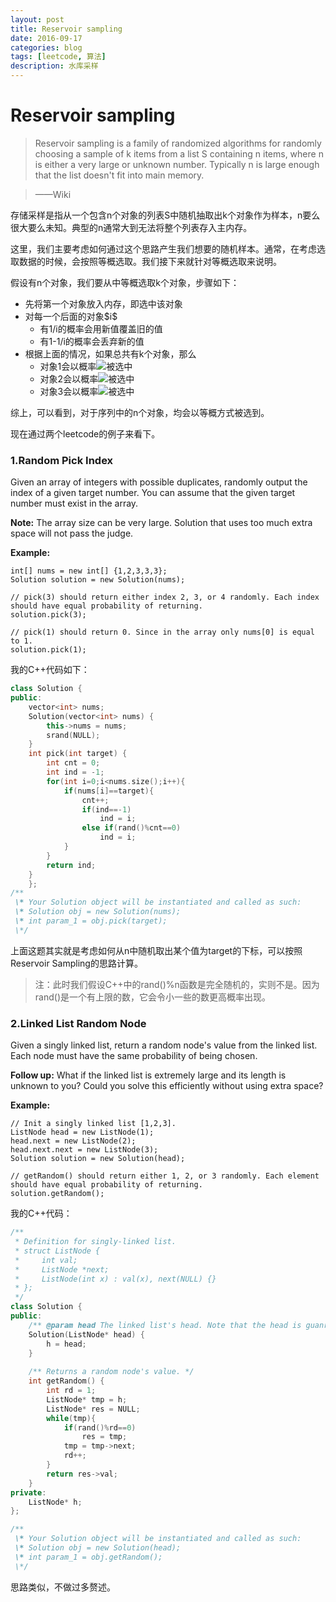 ```yaml
--- 
layout: post 
title: Reservoir sampling
date: 2016-09-17 
categories: blog 
tags: [leetcode, 算法] 
description: 水库采样
--- 
```


# Reservoir sampling

> Reservoir sampling is a family of randomized algorithms for randomly choosing a sample of k items from a list S containing n items, where n is either a very large or unknown number. Typically n is large enough that the list doesn't fit into main memory.

>——Wiki

存储采样是指从一个包含n个对象的列表S中随机抽取出k个对象作为样本，n要么很大要么未知。典型的n通常大到无法将整个列表存入主内存。

这里，我们主要考虑如何通过这个思路产生我们想要的随机样本。通常，在考虑选取数据的时候，会按照等概选取。我们接下来就针对等概选取来说明。

假设有n个对象，我们要从中等概选取k个对象，步骤如下：

* 先将第一个对象放入内存，即选中该对象
* 对每一个后面的对象\$i\$
	* 有1/i的概率会用新值覆盖旧的值
	* 有1-1/i的概率会丢弃新的值
* 根据上面的情况，如果总共有k个对象，那么
	* 对象1会以概率<img src="http://chart.googleapis.com/chart?cht=tx&chl=\frac12*\frac23*\ldots\frac{n-1}n=\frac{1}{n}" style="border:none;">被选中
	* 对象2会以概率<img src="http://chart.googleapis.com/chart?cht=tx&chl=1*\frac12*\frac23*\ldots\frac{n-1}n=\frac{1}{n}" style="border:none;">被选中
	* 对象3会以概率<img src="http://chart.googleapis.com/chart?cht=tx&chl=\frac13*\ldots\frac{n-1}n=\frac{1}{n}" style="border:none;">被选中

综上，可以看到，对于序列中的n个对象，均会以等概方式被选到。

现在通过两个leetcode的例子来看下。

### 1.Random Pick Index


Given an array of integers with possible duplicates, randomly output the index of a given target number. You can assume that the given target number must exist in the array.

**Note:**
The array size can be very large. Solution that uses too much extra space will not pass the judge.

**Example:**

```
int[] nums = new int[] {1,2,3,3,3};
Solution solution = new Solution(nums);

// pick(3) should return either index 2, 3, or 4 randomly. Each index should have equal probability of returning.
solution.pick(3);

// pick(1) should return 0. Since in the array only nums[0] is equal to 1.
solution.pick(1);
```
我的C++代码如下：

```cpp
class Solution {
public:
    vector<int> nums;
    Solution(vector<int> nums) {
        this->nums = nums;
        srand(NULL);
    }
    int pick(int target) {
        int cnt = 0;
        int ind = -1;
        for(int i=0;i<nums.size();i++){
            if(nums[i]==target){
                cnt++;
                if(ind==-1)
                    ind = i;
                else if(rand()%cnt==0)
                    ind = i;
            }
        }
        return ind;
    }
    };
/**
 \* Your Solution object will be instantiated and called as such:
 \* Solution obj = new Solution(nums);
 \* int param_1 = obj.pick(target);
 \*/
```

上面这题其实就是考虑如何从n中随机取出某个值为target的下标，可以按照Reservoir Sampling的思路计算。

> 注：此时我们假设C++中的rand()%n函数是完全随机的，实则不是。因为rand()是一个有上限的数，它会令小一些的数更高概率出现。

### 2.Linked List Random Node

Given a singly linked list, return a random node's value from the linked list. Each node must have the same probability of being chosen.

**Follow up:**
What if the linked list is extremely large and its length is unknown to you? Could you solve this efficiently without using extra space?

**Example:**

```
// Init a singly linked list [1,2,3].
ListNode head = new ListNode(1);
head.next = new ListNode(2);
head.next.next = new ListNode(3);
Solution solution = new Solution(head);

// getRandom() should return either 1, 2, or 3 randomly. Each element should have equal probability of returning.
solution.getRandom();
```

我的C++代码：

```cpp
/**
 * Definition for singly-linked list.
 * struct ListNode {
 *     int val;
 *     ListNode *next;
 *     ListNode(int x) : val(x), next(NULL) {}
 * };
 */
class Solution {
public:
    /** @param head The linked list's head. Note that the head is guanranteed to be not null, so it contains at least one node. */
    Solution(ListNode* head) {
        h = head;
    }
    
    /** Returns a random node's value. */
    int getRandom() {
        int rd = 1;
        ListNode* tmp = h;
        ListNode* res = NULL;
        while(tmp){
            if(rand()%rd==0)
                res = tmp;
            tmp = tmp->next;
            rd++;
        }
        return res->val;
    }
private:
    ListNode* h;
};

/**
 \* Your Solution object will be instantiated and called as such:
 \* Solution obj = new Solution(head);
 \* int param_1 = obj.getRandom();
 \*/
```

思路类似，不做过多赘述。